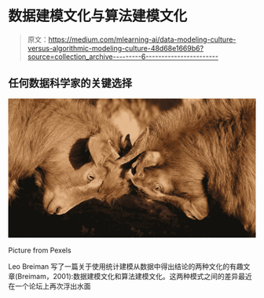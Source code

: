 # 数据建模文化与算法建模文化

> 原文：<https://medium.com/mlearning-ai/data-modeling-culture-versus-algorithmic-modeling-culture-48d68e1669b6?source=collection_archive---------6----------------------->

## 任何数据科学家的关键选择

![](img/8ed724696519bd6c6586467af0b6c49a.png)

Picture from Pexels

Leo Breiman 写了一篇关于使用统计建模从数据中得出结论的两种文化的有趣文章(Breimam，2001):数据建模文化和算法建模文化。这两种模式之间的差异最近在一个论坛上再次浮出水面